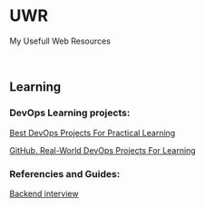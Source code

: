 # UWR
My Usefull Web Resources

<br>

## Learning

### DevOps Learning projects:

[Best DevOps Projects For Practical Learning](https://devopscube.com/devops-projects/)

[GitHub. Real-World DevOps Projects For Learning](https://github.com/techiescamp/devops-projects)

### Referencies and Guides:

[Backend interview](https://backendinterview.ru/index.html)
